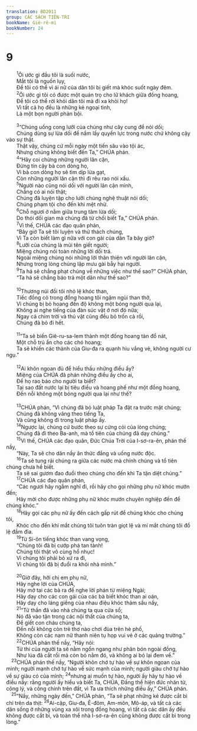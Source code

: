 ```yaml
---
translation: BD2011
group: CÁC SÁCH TIÊN-TRI
bookName: Giê-rê-mi 
bookNumber: 24
---
```


<div class="title"><h1>9</h1></div>
<span class="verse gie_9_1">  <sup>1</sup>Ôi ước gì đầu tôi là suối nước,<br/>  Mắt tôi là nguồn lụy,<br/>  Ðể tôi có thể vì ái nữ của dân tôi bị giết mà khóc suốt ngày đêm.<br/></span>
<span class="verse gie_9_2">  <sup>2</sup>Ôi ước gì tôi có được một quán trọ cho lữ khách giữa đồng hoang,<br/>  Ðể tôi có thể rời khỏi dân tôi mà đi xa khỏi họ!<br/>  Vì tất cả họ đều là những kẻ ngoại tình,<br/>  Là một bọn người phản bội.<br/><br/></span>
<span class="verse gie_9_3">  <sup>3</sup>“Chúng uống cong lưỡi của chúng như cây cung để nói dối;<br/>  Chúng dùng sự lừa dối để nắm lấy quyền lực trong nước chứ không cậy vào sự thật.<br/>  Thật vậy, chúng cứ mỗi ngày một tiến sâu vào tội ác,<br/>  Nhưng chúng không biết đến Ta,” CHÚA phán.<br/></span>
<span class="verse gie_9_4">  <sup>4</sup>“Hãy coi chừng những người lân cận,<br/>  Ðừng tin cậy bà con dòng họ, <br/>  Vì bà con dòng họ sẽ tìm dịp lừa gạt,<br/>  Còn những người lân cận thì đi rêu rao nói xấu.<br/></span>
<span class="verse gie_9_5">  <sup>5</sup>Người nào cũng nói dối với người lân cận mình,<br/>  Chẳng có ai nói thật;<br/>  Chúng đã luyện tập cho lưỡi chúng nghệ thuật nói dối;<br/>  Chúng phạm tội cho đến khi mệt nhừ.<br/></span>
<span class="verse gie_9_6">  <sup>6</sup>Chỗ ngươi ở nằm giữa trung tâm lừa dối;<br/>  Do thói dối gian mà chúng đã từ chối biết Ta,” CHÚA phán.<br/></span>
<span class="verse gie_9_7">  <sup>7</sup>Vì thế, CHÚA các đạo quân phán, <br/>  “Bây giờ Ta sẽ tôi luyện và thử thách chúng,<br/>  Vì Ta còn biết làm gì nữa với con gái của dân Ta bây giờ?<br/></span>
<span class="verse gie_9_8">  <sup>8</sup>Lưỡi của chúng là mũi tên giết người;<br/>  Miệng chúng nói toàn những lời dối trá.<br/>  Ngoài miệng chúng nói những lời thân thiện với người lân cận,<br/>  Nhưng trong lòng chúng lập mưu gài bẫy hại người.<br/></span>
<span class="verse gie_9_9">  <sup>9</sup>Ta há sẽ chẳng phạt chúng về những việc như thế sao?” CHÚA phán,<br/>  “Ta há sẽ chẳng báo trả một dân như thế sao?” <br/><br/></span>
<span class="verse gie_9_10">  <sup>10</sup>Thương núi đồi tôi nhỏ lệ khóc than,<br/>  Tiếc đồng cỏ trong đồng hoang tôi ngậm ngùi than thở,<br/>  Vì chúng bị bỏ hoang đến độ không một bóng người qua lại,<br/>  Không ai nghe tiếng của đàn súc vật ở nơi đó nữa;<br/>  Ngay cả chim trời và thú vật cũng đều bỏ trốn cả rồi,<br/>  Chúng đã bỏ đi hết.<br/><br/></span>
<span class="verse gie_9_11">  <sup>11</sup>“Ta sẽ biến Giê-ru-sa-lem thành một đống hoang tàn đổ nát,<br/>  Một chỗ trú ẩn cho các chó hoang;<br/>  Ta sẽ khiến các thành của Giu-đa ra quạnh hiu vắng vẻ, không người cư ngụ.” <br/><br/></span>
<span class="verse gie_9_12">  <sup>12</sup>Ai khôn ngoan đủ để hiểu thấu những điều ấy?<br/>  Miệng của CHÚA đã phán những điều ấy cho ai,<br/>  Ðể họ rao báo cho người ta biết?<br/>  Tại sao đất nước lại bị tiêu điều và hoang phế như một đồng hoang,<br/>  Ðến nỗi không một bóng người qua lại như thế?<br/><br/></span>
<span class="verse gie_9_13">  <sup>13</sup>CHÚA phán, “Vì chúng đã bỏ luật pháp Ta đặt ra trước mặt chúng;<br/>  Chúng đã không vâng theo tiếng Ta,<br/>  Và cũng không đi trong luật pháp ấy.<br/></span>
<span class="verse gie_9_14">  <sup>14</sup>Ngược lại, chúng cứ bước theo sự cứng cỏi của lòng chúng;<br/>  Chúng đã đi theo Ba-anh, mà tổ tiên của chúng đã dạy chúng.” <br/></span>
<span class="verse gie_9_15">  <sup>15</sup>Vì thế, CHÚA các đạo quân, Ðức Chúa Trời của I-sơ-ra-ên, phán thế nầy,<br/>  “Này, Ta sẽ cho dân nầy ăn thức đắng và uống nước độc.<br/></span>
<span class="verse gie_9_16">  <sup>16</sup>Ta sẽ tung rải chúng ra giữa các nước mà chính chúng và tổ tiên chúng chưa hề biết.<br/>  Ta sẽ sai gươm đao đuổi theo chúng cho đến khi Ta tận diệt chúng.” <br/></span>
<span class="verse gie_9_17">  <sup>17</sup>CHÚA các đạo quân phán, <br/>  “Các ngươi hãy ngẫm nghĩ đi, rồi hãy cho gọi những phụ nữ khóc mướn đến;<br/>  Hãy mời cho được những phụ nữ khóc mướn chuyên nghiệp đến để chúng khóc.” <br/></span>
<span class="verse gie_9_18">  <sup>18</sup>Hãy gọi các phụ nữ ấy đến cách gấp rút để chúng khóc cho chúng tôi,<br/>  Khóc cho đến khi mắt chúng tôi tuôn tràn giọt lệ và mí mắt chúng tôi đổ lệ đầm đìa.<br/></span>
<span class="verse gie_9_19">  <sup>19</sup>Từ Si-ôn tiếng khóc than vang vọng,<br/>  “Chúng tôi đã bị cướp phá tan tành!<br/>  Chúng tôi thật vô cùng hổ nhục!<br/>  Vì chúng tôi phải bỏ xứ ra đi,<br/>  Vì chúng tôi đã bị đuổi ra khỏi nhà mình.” <br/><br/></span>
<span class="verse gie_9_20">  <sup>20</sup>Giờ đây, hỡi chị em phụ nữ,<br/>  Hãy nghe lời của CHÚA,<br/>  Hãy mở tai các bà ra để nghe lời phán từ miệng Ngài;<br/>  Hãy dạy cho các con gái của các bà biết khóc than ai oán,<br/>  Hãy dạy cho láng giềng của nhau điệu khóc thảm sầu nầy, <br/></span>
<span class="verse gie_9_21">  <sup>21</sup>“Tử thần đã vào nhà chúng ta qua cửa sổ;<br/>  Nó đã vào tận trong các nội thất của chúng ta,<br/>  Ðể giết con cháu chúng ta,<br/>  Ðến nỗi không còn trẻ thơ nào chơi đùa trên hè phố,<br/>  Không còn các nam nữ thanh niên tụ họp vui vẻ ở các quảng trường.” <br/></span>
<span class="verse gie_9_22">  <sup>22</sup>CHÚA phán thế nầy, “Hãy nói: <br/>  Tử thi của người ta sẽ nằm ngổn ngang như phân bón ngoài đồng,<br/>  Như lúa đã cắt rồi mà còn bỏ nằm đó, và không ai bó lại đem về.”<br/></span>
<span class="verse gie_9_23"> <sup>23</sup>CHÚA phán thế nầy, “Người khôn chớ tự hào về sự khôn ngoan của mình; người mạnh chớ tự hào về sức mạnh của mình; người giàu chớ tự hào về sự giàu có của mình; </span>
<span class="verse gie_9_24"><sup>24</sup>nhưng ai muốn tự hào, người ấy hãy tự hào về điều nầy: rằng người ấy hiểu và biết Ta, CHÚA, Ðấng thể hiện đức nhân từ, công lý, và công chính trên đất, vì Ta ưa thích những điều ấy,” CHÚA phán.<br/></span>
<span class="verse gie_9_25"> <sup>25</sup>“Nầy, những ngày đến,” CHÚA phán, “Ta sẽ phạt những kẻ được cắt bì chỉ trên da thịt: </span>
<span class="verse gie_9_26"><sup>26</sup>Ai-cập, Giu-đa, Ê-đôm, Am-môn, Mô-áp, và tất cả các dân sống ở những vùng xa xôi trong đồng hoang, vì tất cả các dân ấy đều không được cắt bì, và toàn thể nhà I-sơ-ra-ên cũng không được cắt bì trong lòng.”<br/></span>

